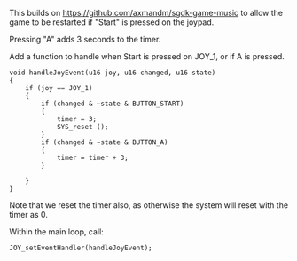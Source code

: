 This builds on https://github.com/axmandm/sgdk-game-music to allow the game to be restarted if "Start" is pressed on the joypad.

Pressing "A" adds 3 seconds to the timer.

Add a function to handle when Start is pressed on JOY_1, or if A is pressed.

```
void handleJoyEvent(u16 joy, u16 changed, u16 state)
{
    if (joy == JOY_1)
    {
        if (changed & ~state & BUTTON_START)
        {
            timer = 3;
            SYS_reset ();
        }
        if (changed & ~state & BUTTON_A)
        {
            timer = timer + 3;
        }

    }
}
```

Note that we reset the timer also, as otherwise the system will reset with the timer as 0.

Within the main loop, call:

`JOY_setEventHandler(handleJoyEvent);`
